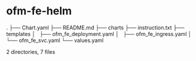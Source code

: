 # ofm-fe-helm
.
├── Chart.yaml
├── README.md
├── charts
├── instruction.txt
├── templates
│   ├── ofm_fe_deployment.yaml
│   ├── ofm_fe_ingress.yaml
│   └── ofm_fe_svc.yaml
└── values.yaml

2 directories, 7 files
